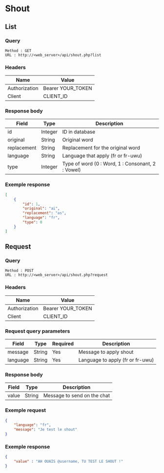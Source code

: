 # Shout

## List

### Query 
```
Method : GET
URL : http://<web_server>/api/shout.php?list
```

### Headers
Name | Value
--- | ----
Authorization |  Bearer YOUR_TOKEN
Client | CLIENT_ID

### Response body
Field | Type | Description
---|---|---
id | Integer | ID in database
original | String | Original word
replacement | String | Replacement for the original word
language | String | Language that apply (fr or fr-uwu)
type | Integer | Type of word (0 : Word, 1 : Consonant, 2 : Vowel)


### Exemple response
```json
[
    {
        "id": 1,
        "original": "ai",
        "replacement": "as",
        "language": "fr",
        "type": 0
    }
]
```

## Request

### Query 
```
Method : POST
URL : http://<web_server>/api/shout.php?request
```

### Headers
Name | Value
--- | ----
Authorization |  Bearer YOUR_TOKEN
Client | CLIENT_ID

### Request query parameters
Field | Type | Required | Description
---|---|---|---
message |  String | Yes | Message to apply shout
language | String | Yes | Language to apply (fr or fr-uwu)

### Response body
Field | Type | Description
---|---|---
value | String | Message to send on the chat

### Exemple request
```json
{
    "language": "fr",
    "message": "Je test le shout"
}
```

### Exemple response
```json
{
    "value" : "AH OUAIS @username, TU TEST LE SHOUT !"
}
```
